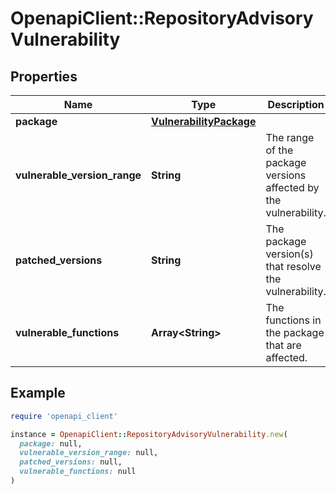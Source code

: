 # OpenapiClient::RepositoryAdvisoryVulnerability

## Properties

| Name | Type | Description | Notes |
| ---- | ---- | ----------- | ----- |
| **package** | [**VulnerabilityPackage**](VulnerabilityPackage.md) |  |  |
| **vulnerable_version_range** | **String** | The range of the package versions affected by the vulnerability. |  |
| **patched_versions** | **String** | The package version(s) that resolve the vulnerability. |  |
| **vulnerable_functions** | **Array&lt;String&gt;** | The functions in the package that are affected. |  |

## Example

```ruby
require 'openapi_client'

instance = OpenapiClient::RepositoryAdvisoryVulnerability.new(
  package: null,
  vulnerable_version_range: null,
  patched_versions: null,
  vulnerable_functions: null
)
```

